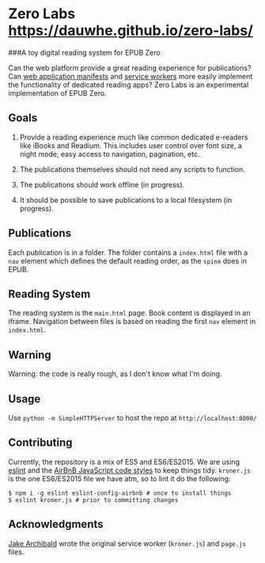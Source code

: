 # Zero Labs https://dauwhe.github.io/zero-labs/
###A toy digital reading system for EPUB Zero

Can the web platform provide a great reading experience for publications? Can [web application manifests](https://www.w3.org/TR/appmanifest/) and [service workers](https://w3c.github.io/ServiceWorker/) more easily implement the functionality of dedicated reading apps? Zero Labs is an experimental implementation of EPUB Zero.

## Goals

1. Provide a reading experience much like common dedicated e-readers like iBooks and Readium. This includes user control over font size, a night mode, easy access to navigation, pagination, etc.

2. The publications themselves should not need any scripts to function.

3. The publications should work offline (in progress).

4. It should be possible to save publications to a local filesystem (in progress).

## Publications

Each publication is in a folder. The folder contains a `index.html` file with a `nav` element which defines the default reading order, as the `spine` does in EPUB. 

## Reading System

The reading system is the `main.html` page. Book content is displayed in an iframe. Navigation between files is based on reading the first `nav` element in `index.html`.


## Warning

Warning: the code is really rough, as I don't know what I'm doing.

## Usage

Use `python -m SimpleHTTPServer` to host the repo at `http://localhost:8000/`

## Contributing

Currently, the repository is a mix of ES5 and ES6/ES2015. We are using [eslint](http://eslint.org/) and the
[AirBnB JavaScript code styles](https://github.com/airbnb/javascript) to keep things tidy.
`kroner.js` is the one ES6/ES2015 file we have atm, so to lint it do the following:

```
$ npm i -g eslint eslint-config-airbnb # once to install things
$ eslint kroner.js # prior to committing changes
```

## Acknowledgments

[Jake Archibald](https://jakearchibald.github.io/ebook-demo/publisher-site/readme/) wrote the original service worker (`kroner.js`) and `page.js` files. 


